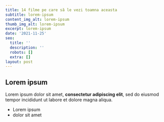 ```yaml
---
title: 14 filme pe care să le vezi toamna aceasta
subtitle: lorem-ipsum
content_img_alt: lorem-ipsum
thumb_img_alt: lorem-ipsum
excerpt: lorem-ipsum
date: '2021-11-25'
seo:
  title: ''
  description: ''
  robots: []
  extra: []
layout: post
---
```

## Lorem ipsum

Lorem ipsum dolor sit amet, **consectetur adipiscing elit**, sed do eiusmod tempor incididunt ut labore et dolore magna aliqua.

- Lorem ipsum
- dolor sit amet
